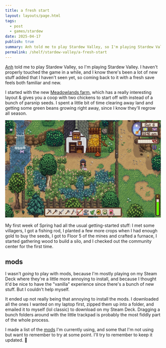 ```yaml
---
title: a fresh start
layout: layouts/page.html
tags:
  - post
  - games/stardew
date: 2025-04-17
publish: true
summary: Anh told me to play Stardew Valley, so I'm playing Stardew Valley.
permalink: /shelf/stardew-valley/a-fresh-start
---
```

[Anh](https://anhvn.com/) told me to play Stardew Valley, so I'm playing Stardew Valley. I haven't properly touched the game in a while, and I know there's been a lot of new stuff added that I haven't seen yet, so coming back to it with a fresh save feels both familiar and new.

I started with the new [Meadowlands farm](https://stardewvalleywiki.com/Farm_Maps), which has a really interesting layout & gives you a coop with two chickens to start off with instead of a bunch of parsnip seeds. I spent a little bit of time clearing away land and getting some green beans growing right away, since I know they'll regrow all season.

![A screenshot of my character standing outside the small chicken coop on my Stardew Valley farm](./photos/sdv-a-fresh-start-3.jpeg)

My first week of Spring had all the usual getting-started stuff: I met some villagers, I got a fishing rod, I planted a few more crops when I had enough gold to buy the seeds, I got to Floor 5 of the mines and crafted a furnace, I started gathering wood to build a silo, and I checked out the community center for the first time. 

## mods
I wasn't *going* to play with mods, because I'm mostly playing on my Steam Deck where they're a little more annoying to install, and because I thought it'd be nice to have the "vanilla" experience since there's a bunch of new stuff. But I couldn't help myself.

It ended up not really being that annoying to install the mods. I downloaded all the ones I wanted on my laptop first, zipped them up into a folder, and emailed it to myself (lol classic) to download on my Steam Deck. Dragging a bunch folders around with the little trackpad is probably the most fiddly part of the whole process.

I made a list of the [mods](https://jillian.garden/shelf/stardew-valley/mods) I'm currently using, and some that I'm not using but want to remember to try at some point. I'll try to remember to keep it updated. 🫡